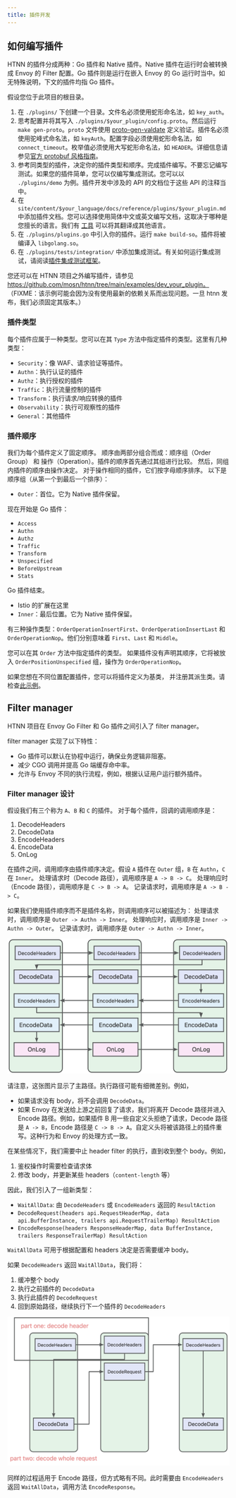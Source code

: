 ```yaml
---
title: 插件开发
---
```


## 如何编写插件

HTNN 的插件分成两种：Go 插件和 Native 插件。Native 插件在运行时会被转换成 Envoy 的 Filter 配置。Go 插件则是运行在嵌入 Envoy 的 Go 运行时当中。如无特殊说明，下文的插件均指 Go 插件。

假设您位于此项目的根目录。

1. 在 `./plugins/` 下创建一个目录。文件名必须使用蛇形命名法，如 `key_auth`。
2. 思考配置并将其写入 `./plugins/$your_plugin/config.proto`。然后运行 `make gen-proto`。`proto` 文件使用 [proto-gen-valdate](https://github.com/bufbuild/protoc-gen-validate?tab=readme-ov-file#constraint-rules) 定义验证。插件名必须使用驼峰式命名法，如 `keyAuth`。配置字段必须使用蛇形命名法，如 `connect_timeout`。枚举值必须使用大写蛇形命名法，如 `HEADER`。详细信息请参见[官方 protobuf 风格指南](https://protobuf.dev/programming-guides/style/)。
3. 参考同类型的插件，决定你的插件类型和顺序。完成插件编写。不要忘记编写测试。如果您的插件简单，您可以仅编写集成测试。您可以以 `./plugins/demo` 为例。插件开发中涉及的 API 的文档位于这些 API 的注释当中。
4. 在 `site/content/$your_language/docs/reference/plugins/$your_plugin.md` 中添加插件文档。您可以选择使用简体中文或英文编写文档，这取决于哪种是您擅长的语言。我们有 [工具](https://github.com/mosn/htnn/tree/main/site#cmdtranslator) 可以将其翻译成其他语言。
5. 在 `./plugins/plugins.go` 中引入你的插件。运行 `make build-so`。插件将被编译入 `libgolang.so`。
6. 在 `./plugins/tests/integration/` 中添加集成测试。有关如何运行集成测试，请阅读[插件集成测试框架](../plugin_integration_test_framework)。

您还可以在 HTNN 项目之外编写插件，请参见 https://github.com/mosn/htnn/tree/main/examples/dev_your_plugin。
（FIXME：该示例可能会因为没有使用最新的依赖关系而出现问题。一旦 htnn 发布，我们必须固定其版本。）

### 插件类型

每个插件应属于一种类型。您可以在其 `Type` 方法中指定插件的类型。这里有几种类型：

* `Security`：像 WAF、请求验证等插件。
* `Authn`：执行认证的插件
* `Authz`：执行授权的插件
* `Traffic`：执行流量控制的插件
* `Transform`：执行请求/响应转换的插件
* `Observability`：执行可观察性的插件
* `General`：其他插件

### 插件顺序

我们为每个插件定义了固定顺序。
顺序由两部分组合而成：顺序组（Order Group） 和 操作（Operation）。插件的顺序首先通过其组进行比较。
然后，同组内插件的顺序由操作决定。
对于操作相同的插件，它们按字母顺序排序。
以下是顺序组（从第一个到最后一个排序）：

* `Outer`：首位。它为 Native 插件保留。

现在开始是 Go 插件：

* `Access`
* `Authn`
* `Authz`
* `Traffic`
* `Transform`
* `Unspecified`
* `BeforeUpstream`
* `Stats`

Go 插件结束。

* Istio 的扩展在这里
* `Inner`：最后位置。它为 Native 插件保留。

有三种操作类型：`OrderOperationInsertFirst`、`OrderOperationInsertLast` 和 `OrderOperationNop`。他们分别意味着 `First`、`Last` 和 `Middle`。

您可以在其 `Order` 方法中指定插件的类型。
如果插件没有声明其顺序，它将被放入 `OrderPositionUnspecified` 组，操作为 `OrderOperationNop`。

如果您想在不同位置配置插件，您可以将插件定义为基类，
并注册其派生类。请检查[此示例](https://github.com/mosn/htnn/blob/main/pkg/plugins/plugins_test.go)。

## Filter manager

HTNN 项目在 Envoy Go Filter 和 Go 插件之间引入了 filter manager。

filter manager 实现了以下特性：

* Go 插件可以默认在协程中运行，确保业务逻辑非阻塞。
* 减少 CGO 调用并提高 Go 端缓存命中率。
* 允许与 Envoy 不同的执行流程，例如，根据认证用户运行额外插件。

### Filter manager 设计

假设我们有三个称为 `A`、`B` 和 `C` 的插件。
对于每个插件，回调的调用顺序是：

1. DecodeHeaders
2. DecodeData
3. EncodeHeaders
4. EncodeData
5. OnLog

在插件之间，调用顺序由插件顺序决定。假设 `A` 插件在 `Outer` 组，`B` 在 `Authn`，`C` 在 `Inner`。
处理请求时（Decode 路径），调用顺序是 `A -> B -> C`。
处理响应时（Encode 路径），调用顺序是 `C -> B -> A`。
记录请求时，调用顺序是 `A -> B -> C`。

如果我们使用插件顺序而不是插件名称，则调用顺序可以被描述为：
处理请求时，调用顺序是 `Outer -> Authn -> Inner`。
处理响应时，调用顺序是 `Inner -> Authn -> Outer`。
记录请求时，调用顺序是 `Outer -> Authn -> Inner`。

![过滤器管理器](/images/filtermanager_main_path.jpg)

请注意，这张图片显示了主路径。执行路径可能有细微差别。例如，

* 如果请求没有 body，将不会调用 `DecodeData`。
* 如果 Envoy 在发送给上游之前回复了请求，我们将离开 Decode 路径并进入 Encode 路径。例如，如果插件 B 用一些自定义头拒绝了请求，Decode 路径是 `A -> B`，Encode 路径是 `C -> B -> A`。自定义头将被该路径上的插件重写。这种行为和 Envoy 的处理方式一致。

在某些情况下，我们需要中止 header filter 的执行，直到收到整个 body。例如，

1. 鉴权操作时需要检查请求体
2. 修改 body，并更新某些 headers（`content-length` 等）

因此，我们引入了一组新类型：

* `WaitAllData`: 由 `DecodeHeaders` 或 `EncodeHeaders` 返回的 `ResultAction`
* `DecodeRequest(headers api.RequestHeaderMap, data api.BufferInstance, trailers api.RequestTrailerMap) ResultAction`
* `EncodeResponse(headers ResponseHeaderMap, data BufferInstance, trailers ResponseTrailerMap) ResultAction`

`WaitAllData` 可用于根据配置和 headers 决定是否需要缓冲 body。

如果 `DecodeHeaders` 返回 `WaitAllData`，我们将：

1. 缓冲整个 body
2. 执行之前插件的 `DecodeData`
3. 执行此插件的 `DecodeRequest`
4. 回到原始路径，继续执行下一个插件的 `DecodeHeaders`

![过滤器管理器，带有 DecodeWholeRequestFilter，缓冲整个请求](/images/filtermanager_sub_path.jpg)

同样的过程适用于 Encode 路径，但方式略有不同。此时需要由 `EncodeHeaders` 返回 `WaitAllData`，调用方法 `EncodeResponse`。
